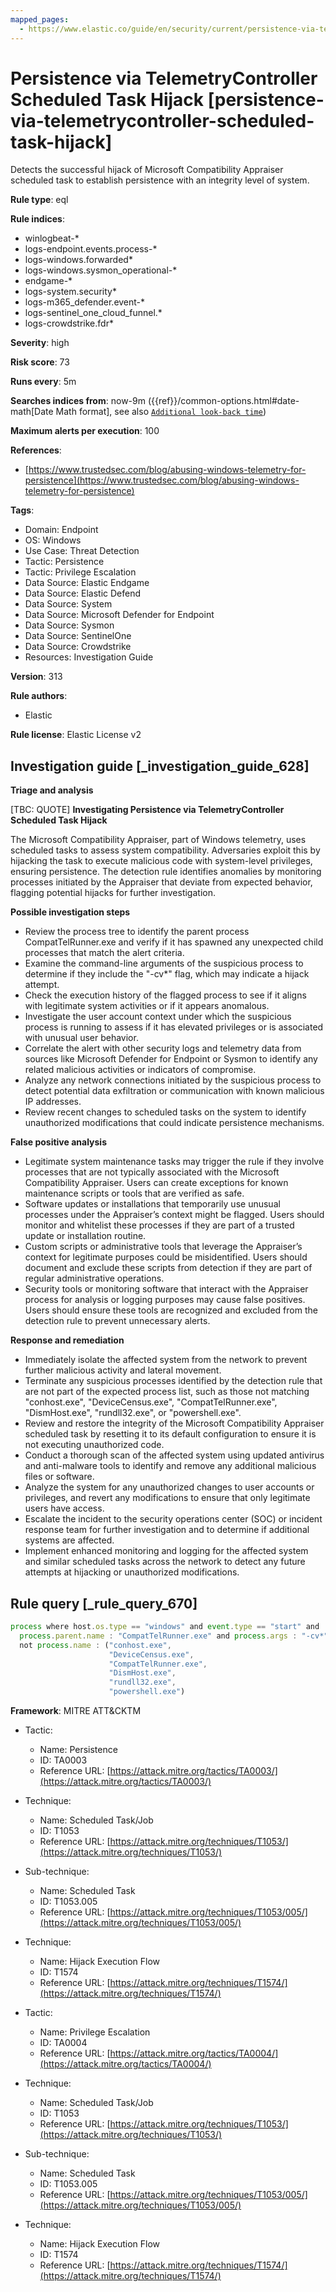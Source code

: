 ```yaml
---
mapped_pages:
  - https://www.elastic.co/guide/en/security/current/persistence-via-telemetrycontroller-scheduled-task-hijack.html
---
```


# Persistence via TelemetryController Scheduled Task Hijack [persistence-via-telemetrycontroller-scheduled-task-hijack]

Detects the successful hijack of Microsoft Compatibility Appraiser scheduled task to establish persistence with an integrity level of system.

**Rule type**: eql

**Rule indices**:

* winlogbeat-*
* logs-endpoint.events.process-*
* logs-windows.forwarded*
* logs-windows.sysmon_operational-*
* endgame-*
* logs-system.security*
* logs-m365_defender.event-*
* logs-sentinel_one_cloud_funnel.*
* logs-crowdstrike.fdr*

**Severity**: high

**Risk score**: 73

**Runs every**: 5m

**Searches indices from**: now-9m ({{ref}}/common-options.html#date-math[Date Math format], see also [`Additional look-back time`](docs-content://solutions/security/detect-and-alert/create-detection-rule.md#rule-schedule))

**Maximum alerts per execution**: 100

**References**:

* [https://www.trustedsec.com/blog/abusing-windows-telemetry-for-persistence](https://www.trustedsec.com/blog/abusing-windows-telemetry-for-persistence)

**Tags**:

* Domain: Endpoint
* OS: Windows
* Use Case: Threat Detection
* Tactic: Persistence
* Tactic: Privilege Escalation
* Data Source: Elastic Endgame
* Data Source: Elastic Defend
* Data Source: System
* Data Source: Microsoft Defender for Endpoint
* Data Source: Sysmon
* Data Source: SentinelOne
* Data Source: Crowdstrike
* Resources: Investigation Guide

**Version**: 313

**Rule authors**:

* Elastic

**Rule license**: Elastic License v2

## Investigation guide [_investigation_guide_628]

**Triage and analysis**

[TBC: QUOTE]
**Investigating Persistence via TelemetryController Scheduled Task Hijack**

The Microsoft Compatibility Appraiser, part of Windows telemetry, uses scheduled tasks to assess system compatibility. Adversaries exploit this by hijacking the task to execute malicious code with system-level privileges, ensuring persistence. The detection rule identifies anomalies by monitoring processes initiated by the Appraiser that deviate from expected behavior, flagging potential hijacks for further investigation.

**Possible investigation steps**

* Review the process tree to identify the parent process CompatTelRunner.exe and verify if it has spawned any unexpected child processes that match the alert criteria.
* Examine the command-line arguments of the suspicious process to determine if they include the "-cv*" flag, which may indicate a hijack attempt.
* Check the execution history of the flagged process to see if it aligns with legitimate system activities or if it appears anomalous.
* Investigate the user account context under which the suspicious process is running to assess if it has elevated privileges or is associated with unusual user behavior.
* Correlate the alert with other security logs and telemetry data from sources like Microsoft Defender for Endpoint or Sysmon to identify any related malicious activities or indicators of compromise.
* Analyze any network connections initiated by the suspicious process to detect potential data exfiltration or communication with known malicious IP addresses.
* Review recent changes to scheduled tasks on the system to identify unauthorized modifications that could indicate persistence mechanisms.

**False positive analysis**

* Legitimate system maintenance tasks may trigger the rule if they involve processes that are not typically associated with the Microsoft Compatibility Appraiser. Users can create exceptions for known maintenance scripts or tools that are verified as safe.
* Software updates or installations that temporarily use unusual processes under the Appraiser’s context might be flagged. Users should monitor and whitelist these processes if they are part of a trusted update or installation routine.
* Custom scripts or administrative tools that leverage the Appraiser’s context for legitimate purposes could be misidentified. Users should document and exclude these scripts from detection if they are part of regular administrative operations.
* Security tools or monitoring software that interact with the Appraiser process for analysis or logging purposes may cause false positives. Users should ensure these tools are recognized and excluded from the detection rule to prevent unnecessary alerts.

**Response and remediation**

* Immediately isolate the affected system from the network to prevent further malicious activity and lateral movement.
* Terminate any suspicious processes identified by the detection rule that are not part of the expected process list, such as those not matching "conhost.exe", "DeviceCensus.exe", "CompatTelRunner.exe", "DismHost.exe", "rundll32.exe", or "powershell.exe".
* Review and restore the integrity of the Microsoft Compatibility Appraiser scheduled task by resetting it to its default configuration to ensure it is not executing unauthorized code.
* Conduct a thorough scan of the affected system using updated antivirus and anti-malware tools to identify and remove any additional malicious files or software.
* Analyze the system for any unauthorized changes to user accounts or privileges, and revert any modifications to ensure that only legitimate users have access.
* Escalate the incident to the security operations center (SOC) or incident response team for further investigation and to determine if additional systems are affected.
* Implement enhanced monitoring and logging for the affected system and similar scheduled tasks across the network to detect any future attempts at hijacking or unauthorized modifications.


## Rule query [_rule_query_670]

```js
process where host.os.type == "windows" and event.type == "start" and
  process.parent.name : "CompatTelRunner.exe" and process.args : "-cv*" and
  not process.name : ("conhost.exe",
                      "DeviceCensus.exe",
                      "CompatTelRunner.exe",
                      "DismHost.exe",
                      "rundll32.exe",
                      "powershell.exe")
```

**Framework**: MITRE ATT&CKTM

* Tactic:

    * Name: Persistence
    * ID: TA0003
    * Reference URL: [https://attack.mitre.org/tactics/TA0003/](https://attack.mitre.org/tactics/TA0003/)

* Technique:

    * Name: Scheduled Task/Job
    * ID: T1053
    * Reference URL: [https://attack.mitre.org/techniques/T1053/](https://attack.mitre.org/techniques/T1053/)

* Sub-technique:

    * Name: Scheduled Task
    * ID: T1053.005
    * Reference URL: [https://attack.mitre.org/techniques/T1053/005/](https://attack.mitre.org/techniques/T1053/005/)

* Technique:

    * Name: Hijack Execution Flow
    * ID: T1574
    * Reference URL: [https://attack.mitre.org/techniques/T1574/](https://attack.mitre.org/techniques/T1574/)

* Tactic:

    * Name: Privilege Escalation
    * ID: TA0004
    * Reference URL: [https://attack.mitre.org/tactics/TA0004/](https://attack.mitre.org/tactics/TA0004/)

* Technique:

    * Name: Scheduled Task/Job
    * ID: T1053
    * Reference URL: [https://attack.mitre.org/techniques/T1053/](https://attack.mitre.org/techniques/T1053/)

* Sub-technique:

    * Name: Scheduled Task
    * ID: T1053.005
    * Reference URL: [https://attack.mitre.org/techniques/T1053/005/](https://attack.mitre.org/techniques/T1053/005/)

* Technique:

    * Name: Hijack Execution Flow
    * ID: T1574
    * Reference URL: [https://attack.mitre.org/techniques/T1574/](https://attack.mitre.org/techniques/T1574/)



